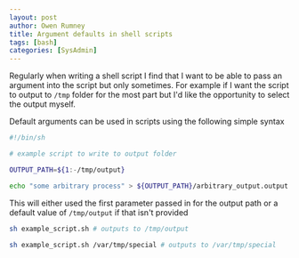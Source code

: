 ```yaml
---
layout: post
author: Owen Rumney
title: Argument defaults in shell scripts
tags: [bash]
categories: [SysAdmin]
---
```


Regularly when writing a shell script I find that I want to be able to pass an argument into the script but only sometimes. For example if I want the script to output to `/tmp` folder for the most part but I'd like the opportunity to select the output myself.

Default arguments can be used in scripts using the following simple syntax

```bash
#!/bin/sh

# example script to write to output folder

OUTPUT_PATH=${1:-/tmp/output}

echo "some arbitrary process" > ${OUTPUT_PATH}/arbitrary_output.output

```

This will either used the first parameter passed in for the output path or a default value of `/tmp/output` if that isn't provided

```bash
sh example_script.sh # outputs to /tmp/output

sh example_script.sh /var/tmp/special # outputs to /var/tmp/special
```
